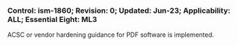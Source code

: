 ### Control: ism-1860; Revision: 0; Updated: Jun-23; Applicability: ALL; Essential Eight: ML3
<p>ACSC or vendor hardening guidance for PDF software is implemented.</p>